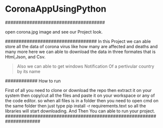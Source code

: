 # CoronaAppUsingPython
#####################################

open corona.jpg image and see our Project look.

##################################
In this Project we can able store all the data of corona virus like how many are affected and deaths and many more 
here we can able to download the data in three formates that is Html,Json, and Csv.

> Also we can able to get windows Notification Of a pertivular country by its name 

############ How to run

First of all you need to clone or download the repo then extract it on your system then copy/cut all the files and paste it on your workspace or any of the code editor.
so when all files is in a folder then you need to open cmd on the same folder then just type 
pip install -r requirements.text so all the libraries will start downloading.
And Then You can able to run your project.
#####################################################################

